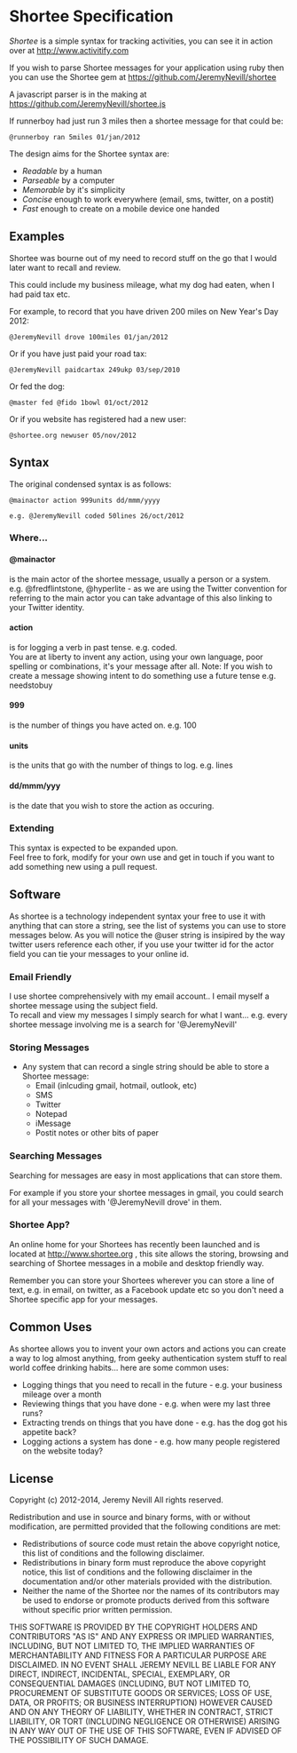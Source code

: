 # Shortee Specification

*Shortee* is a simple syntax for tracking activities,
you can see it in action over at http://www.activitify.com

If you wish to parse Shortee messages for your application using ruby then you can use the Shortee gem at https://github.com/JeremyNevill/shortee

A javascript parser is in the making at https://github.com/JeremyNevill/shortee.js

If runnerboy had just run 3 miles then a shortee message for that could be:

    @runnerboy ran 5miles 01/jan/2012

The design aims for the Shortee syntax are: 

* *Readable* by a human
* *Parseable* by a computer
* *Memorable* by it's simplicity 
* *Concise* enough to work everywhere (email, sms, twitter, on a postit)
* *Fast* enough to create on a mobile device one handed


## Examples

Shortee was bourne out of my need to record stuff on the go that I would later want to recall and review.

This could include my business mileage, what my dog had eaten, when I had paid tax etc.

For example, to record that you have driven 200 miles on New Year's Day 2012:

    @JeremyNevill drove 100miles 01/jan/2012

Or if you have just paid your road tax:

    @JeremyNevill paidcartax 249ukp 03/sep/2010

Or fed the dog:

    @master fed @fido 1bowl 01/oct/2012

Or if you website has registered had a new user:

    @shortee.org newuser 05/nov/2012


## Syntax

The original condensed syntax is as follows:

    @mainactor action 999units dd/mmm/yyyy

    e.g. @JeremyNevill coded 50lines 26/oct/2012
    
### Where...

#### @mainactor
is the main actor of the shortee message, usually a person or a system.  
e.g. @fredflintstone, @hyperlite - as we are using the Twitter convention for referring to the main actor you can take advantage of this also linking to your Twitter identity.

#### action
is for logging a verb in past tense. e.g. coded.   
You are at liberty to invent any action, using your own language, poor spelling or combinations, it's your message after all.
Note: If you wish to create a message showing intent to do something use a future tense e.g. needstobuy


#### 999
is the number of things you have acted on. e.g. 100


#### units
is the units that go with the number of things to log.  e.g. lines


#### dd/mmm/yyy
is the date that you wish to store the action as occuring.


### Extending

This syntax is expected to be expanded upon.  
Feel free to fork, modify for your own use and get in touch if you want to add something new using a pull request.

## Software

As shortee is a technology independent syntax your free to use it with anything that can store a string, see the list of systems
you can use to store messages below.  As you will notice the @user string is insipired by the way twitter users reference each
other, if you use your twitter id for the actor field you can tie your messages to your online id.

### Email Friendly

I use shortee comprehensively with my email account..  I email myself a shortee message using the subject field.  
To recall and view my messages I simply search for what I want... e.g. every shortee message involving me is a search for '@JeremyNevill'

### Storing Messages

* Any system that can record a single string should be able to store a Shortee message:
  * Email (inlcuding gmail, hotmail, outlook, etc)
  * SMS
  * Twitter
  * Notepad
  * iMessage
  * Postit notes or other bits of paper

### Searching Messages

Searching for messages are easy in most applications that can store them.

For example if you store your shortee messages in gmail, you could search for all your messages with '@JeremyNevill drove' in them.

### Shortee App?

An online home for your Shortees has recently been launched and is located at http://www.shortee.org  , this site allows the storing, browsing and searching of
Shortee messages in a mobile and desktop friendly way.

Remember you can store your Shortees wherever you can store a line of text, e.g. in email, on twitter, as a Facebook update etc so you don't need a Shortee specific app for your messages.

## Common Uses

As shortee allows you to invent your own actors and actions you can create a way to log almost anything, 
from geeky authentication system stuff to real world coffee drinking habits... here are some common uses:

* Logging things that you need to recall in the future - e.g. your business mileage over a month
* Reviewing things that you have done - e.g. when were my last three runs?
* Extracting trends on things that you have done - e.g. has the dog got his appetite back?
* Logging actions a system has done - e.g. how many people registered on the website today?

## License

Copyright (c) 2012-2014, Jeremy Nevill
All rights reserved.

Redistribution and use in source and binary forms, with or without
modification, are permitted provided that the following conditions are met:

  * Redistributions of source code must retain the above copyright notice, this list of conditions and the following disclaimer.
  * Redistributions in binary form must reproduce the above copyright notice, this list of conditions and the following disclaimer in the documentation and/or other materials provided with the distribution.
  * Neither the name of the Shortee nor the names of its contributors may be used to endorse or promote products derived from this software without specific prior written permission.

THIS SOFTWARE IS PROVIDED BY THE COPYRIGHT HOLDERS AND CONTRIBUTORS "AS IS" AND
ANY EXPRESS OR IMPLIED WARRANTIES, INCLUDING, BUT NOT LIMITED TO, THE IMPLIED
WARRANTIES OF MERCHANTABILITY AND FITNESS FOR A PARTICULAR PURPOSE ARE
DISCLAIMED. IN NO EVENT SHALL JEREMY NEVILL BE LIABLE FOR ANY
DIRECT, INDIRECT, INCIDENTAL, SPECIAL, EXEMPLARY, OR CONSEQUENTIAL DAMAGES
(INCLUDING, BUT NOT LIMITED TO, PROCUREMENT OF SUBSTITUTE GOODS OR SERVICES;
LOSS OF USE, DATA, OR PROFITS; OR BUSINESS INTERRUPTION) HOWEVER CAUSED AND
ON ANY THEORY OF LIABILITY, WHETHER IN CONTRACT, STRICT LIABILITY, OR TORT
(INCLUDING NEGLIGENCE OR OTHERWISE) ARISING IN ANY WAY OUT OF THE USE OF THIS
SOFTWARE, EVEN IF ADVISED OF THE POSSIBILITY OF SUCH DAMAGE.





